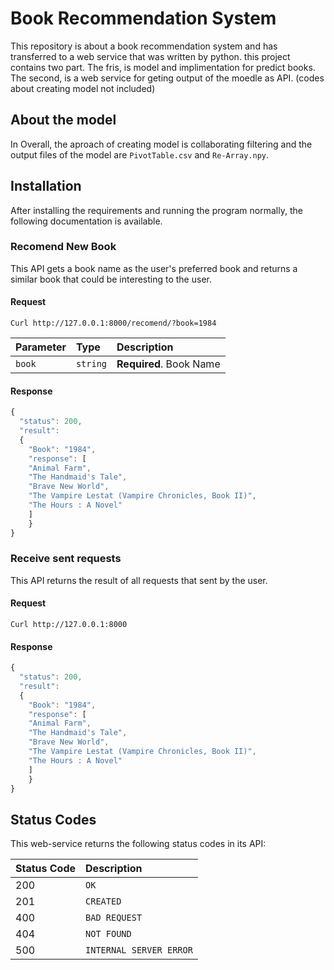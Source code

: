 # Book Recommendation System
This repository is about a book recommendation system and has transferred to a web service that was written by python. 
this project contains two part. The fris, is model and implimentation for predict books. The second, is a web service for geting output of the moedle as API. (codes about creating model not included)     

## About the model
In Overall, the aproach of creating model is collaborating filtering and the output files of the model are `PivotTable.csv` and `Re-Array.npy`. 

## Installation
After installing the requirements and running the program normally, the following documentation is available.

### Recomend New Book
This API gets a book name as the user's preferred book and returns a similar book that could be interesting to the user.

#### Request

    Curl http://127.0.0.1:8000/recomend/?book=1984

| Parameter | Type | Description |
| :--- | :--- | :--- |
| `book` | `string` | **Required**. Book Name |

#### Response

```javascript
{
  "status": 200,
  "result":
  {
    "Book": "1984",
    "response": [
    "Animal Farm",
    "The Handmaid's Tale",
    "Brave New World",
    "The Vampire Lestat (Vampire Chronicles, Book II)",
    "The Hours : A Novel"
    ]
    }
}
```

### Receive sent requests
This API returns the result of all requests that sent by the user.

#### Request

    Curl http://127.0.0.1:8000


#### Response

```javascript
{
  "status": 200,
  "result":
  {
    "Book": "1984",
    "response": [
    "Animal Farm",
    "The Handmaid's Tale",
    "Brave New World",
    "The Vampire Lestat (Vampire Chronicles, Book II)",
    "The Hours : A Novel"
    ]
    }
}
```

## Status Codes

This web-service returns the following status codes in its API:

| Status Code | Description |
| :--- | :--- |
| 200 | `OK` |
| 201 | `CREATED` |
| 400 | `BAD REQUEST` |
| 404 | `NOT FOUND` |
| 500 | `INTERNAL SERVER ERROR` |
